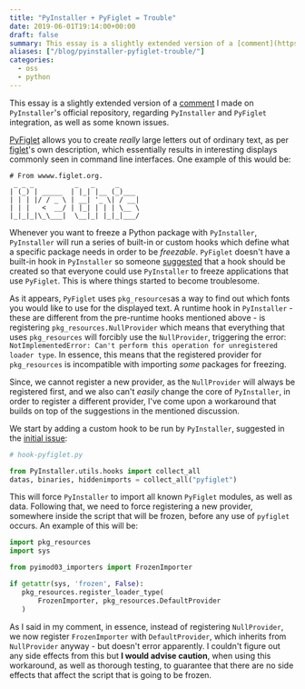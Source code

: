 ```yaml
---
title: "PyInstaller + PyFiglet = Trouble"
date: 2019-06-01T19:14:00+00:00
draft: false
summary: This essay is a slightly extended version of a [comment](https://github.com/pyinstaller/pyinstaller/issues/2389#issuecomment-476414044) I made on `PyInstaller`'s official repository, regarding `PyInstaller` and `PyFiglet` integration, as well as some known issues.
aliases: ["/blog/pyinstaller-pyfiglet-trouble/"]
categories:
  - oss
  - python
---
```


This essay is a slightly extended version of a [comment](https://github.com/pyinstaller/pyinstaller/issues/2389#issuecomment-476414044) I made on `PyInstaller`'s official repository, regarding `PyInstaller` and `PyFiglet` integration, as well as some known issues.

[PyFiglet](https://github.com/pwaller/pyfiglet) allows you to create _really_ large letters out of ordinary text, as per [figlet](http://www.figlet.org/)'s own description, which essentially results in interesting displays commonly seen in command line interfaces. One example of this would be:

```shell
# From wwww.figlet.org.
 _ _ _          _   _     _     
| (_) | _____  | |_| |__ (_)___ 
| | | |/ / _ \ | __| '_ \| / __|
| | |   <  __/ | |_| | | | \__ \
|_|_|_|\_\___|  \__|_| |_|_|___/
```

Whenever you want to freeze a Python package with `PyInstaller`, `PyInstaller` will run a series of built-in or custom hooks which define what a specific package needs in order to be _freezable_. `PyFiglet` doesn't have a built-in hook in `PyInstaller` so someone [suggested](https://github.com/pyinstaller/pyinstaller/issues/2389) that a hook should be created so that everyone could use `PyInstaller` to freeze applications that use `PyFiglet`. This is where things started to become troublesome.

As it appears, `PyFiglet` uses `pkg_resources`as a way to find out which fonts you would like to use for the displayed text. A runtime hook in `PyInstaller` - these are different from the pre-runtime hooks mentioned above - is registering `pkg_resources.NullProvider` which means that everything that uses `pkg_resources` will forcibly use the `NullProvider`, triggering the error: `NotImplementedError: Can't perform this operation for unregistered loader type`. In essence, this means that the registered provider for `pkg_resources` is incompatible with importing _some_ packages for freezing.

Since, we cannot register a new provider, as the `NullProvider` will always be registered first, and we also can't _easily_ change the core of `PyInstaller`, in order to register a different provider, I've come upon a workaround that builds on top of the suggestions in the mentioned discussion.

We start by adding a custom hook to be run by `PyInstaller`, suggested in the [initial issue](https://github.com/pyinstaller/pyinstaller/issues/2389#issue-201124527):

```python
# hook-pyfiglet.py

from PyInstaller.utils.hooks import collect_all
datas, binaries, hiddenimports = collect_all("pyfiglet")
```

This will force `PyInstaller` to import all known `PyFiglet` modules, as well as data. Following that, we need to force registering a new provider, somewhere inside the script that will be frozen, before any use of `pyfiglet` occurs. An example of this will be:

```python
import pkg_resources
import sys

from pyimod03_importers import FrozenImporter

if getattr(sys, 'frozen', False):
   pkg_resources.register_loader_type(
       FrozenImporter, pkg_resources.DefaultProvider
   )
```

As I said in my comment, in essence, instead of registering `NullProvider`, we now register `FrozenImporter` with `DefaultProvider`, which inherits from `NullProvider` anyway - but doesn't error apparently.  I couldn't figure out any side effects from this but **I would advise caution**, when using this workaround, as well as thorough testing, to guarantee that there are no side effects that affect the script that is going to be frozen.

 
